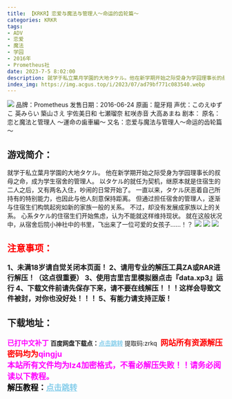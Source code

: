 ```yaml
---
title: 【KRKR】恋爱与魔法与管理人～命运的齿轮篇～
categories: KRKR
tags:
- ADV
- 恋爱
- 魔法
- 学园
- 2016年
- Prometheus社
date: 2023-7-5 8:02:00
description: 就学于私立葉月学園的大地タケル。他在新学期开始之际受身为学园理事长的叔母之命，成为学生宿舍的管理人。以タケル的就任为契机，继原本就是住宿生的二人之后，又有两名入住，吵闹的日常开始了。一直以来，タケル厌恶着自己所持有的特别能力，也因此与他人刻意保持距离。但通过担任宿舍的管理人，逐渐与住宿生们构筑起宛如新的家族一般的关系。
index_img: https://img.acgus.top/i/2023/07/ad79bf771c083540.webp
---
```

![](https://img.acgus.top/i/2023/07/ad79bf771c083540.webp)
品牌：Prometheus
发售日期：2016-06-24
原画：龍牙翔
声优：このえゆずこ 英みらい 築山さえ 宇佐美日和 七瀬瑠奈 紅咲赤音 大高あまね
剧本：
原名：恋と魔法と管理人 ～運命の歯車編～
又名：恋爱与魔法与管理人～命运的齿轮篇～

## 游戏简介：
就学于私立葉月学園的大地タケル。
他在新学期开始之际受身为学园理事长的叔母之命，成为学生宿舍的管理人。
以タケル的就任为契机，继原本就是住宿生的二人之后，又有两名入住，吵闹的日常开始了。
一直以来，タケル厌恶着自己所持有的特别能力，也因此与他人刻意保持距离。
但通过担任宿舍的管理人，逐渐与住宿生们构筑起宛如新的家族一般的关系。
不过，却没有发展成家族以上的关系。
心系タケル的住宿生们开始焦虑，认为不能就这样维持现状。
就在这般状况中，从宿舍后院小神社中的书里，飞出来了一位可爱的女孩子……！？
![](https://img.acgus.top/i/2023/07/3093af75c8083551.webp)
![](https://img.acgus.top/i/2023/07/8366d7722d083547.webp)
![](https://img.acgus.top/i/2023/07/598e96cd35083544.webp)





## <font color=#FF0000 >注意事项：</font>
<font size=3><b>1、未满18岁请自觉关闭本页面！
2、请用专业的解压工具ZA或RAR进行解压！（这点很重要）
3、使用吉里吉里模拟器点击『data.xp3』运行
4、下载文件前请先保存下来，请不要在线解压！！！这样会导致文件被封，对你也没好处！！！
5、有能力请支持正版！</b></font>

## 下载地址：
<font color=#FF00FF size=3><b>已打中文补丁</b></font>
<b>百度网盘下载点：</b><a href="https://pan.baidu.com/s/1ZE1ADP-XC2oQst86CILivA?pwd=zrkq" style="color: #87CEEB;"><b>点击跳转</b></a> 提取码:zrkq
<a style="padding: 0" href="https://post.qingju.org/AD/"><img style="max-width:100%" src="https://img.acgus.top/i/2024/07/478f689b8021d8d499ab43d21acf137a.gif" alt=""></a>
<b><font color=#FF0000 size=4>网站所有资源解压密码均为</b></font><b><font color=#FF00FF size=4>qingju</font><font color=#FF0000 ></font></b><br><b><font color=#FF00FF size=4>本站所有文件均为lz4加密格式，不看必解压失败！！请务必阅读以下教程。</b></font><br><b><font color=#000 size=4>解压教程：</b><a href="https://post.qingju.org/tutorial/000/" style="color: #87CEEB;"><b>点击跳转</b></a>
